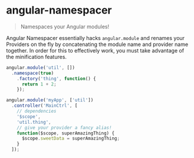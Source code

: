 angular-namespacer
==================

> Namespaces your Angular modules!

Angular Namespacer essentially hacks `angular.module` and renames your Providers on the fly by concatenating the module name and provider name together. In order for this to effectively work, you must take advantage of the minification features.

```javascript
angular.module('util', [])
  .namespace(true)
    .factory('thing', function() {
      return 1 + 2;
    });

angular.module('myApp', ['util'])
  .controller('MainCtrl', [
    // dependencies
    '$scope',
    'util.thing',
    // give your provider a fancy alias!
    function($scope, superAmazingThing) {
      $scope.sweetData = superAmazingThing;
    }
  ]);
```
